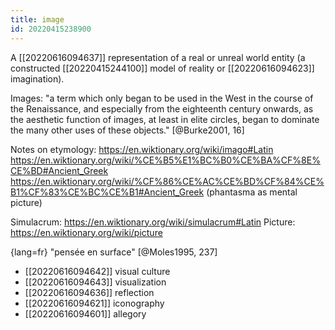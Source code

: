 ```yaml
---
title: image
id: 20220415238900
---
```


A [[20220616094637]] representation of a real or unreal world entity (a constructed [[20220415244100]] model of reality or [[20220616094623]] imagination).

Images: "a term which only began to be used in the West in the course of the Renaissance, and especially from the eighteenth century onwards, as the aesthetic function of images, at least in elite circles, began to dominate the many other uses of these objects." [@Burke2001, 16]

Notes on etymology:
https://en.wiktionary.org/wiki/imago#Latin
https://en.wiktionary.org/wiki/%CE%B5%E1%BC%B0%CE%BA%CF%8E%CE%BD#Ancient_Greek
https://en.wiktionary.org/wiki/%CF%86%CE%AC%CE%BD%CF%84%CE%B1%CF%83%CE%BC%CE%B1#Ancient_Greek (phantasma as mental picture)

Simulacrum: https://en.wiktionary.org/wiki/simulacrum#Latin
Picture: https://en.wiktionary.org/wiki/picture

{lang=fr} "pensée en surface" [@Moles1995, 237]

- [[20220616094642]] visual culture
- [[20220616094643]] visualization
- [[20220616094636]] reflection
- [[20220616094621]] iconography
- [[20220616094601]] allegory
